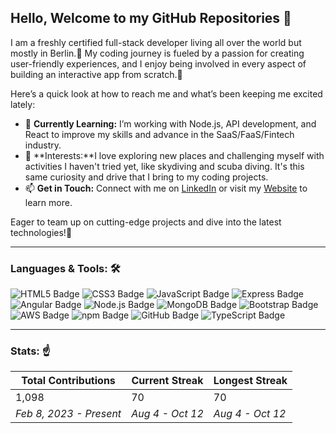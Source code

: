 <!--

- 🔭 I’m currently working on ...
- 🌱 I’m currently learning ...
- 👯 I’m looking to collaborate on ...
- 🤔 I’m looking for help with ...
- 💬 Ask me about ...
- 📫 How to reach me: ...
- 😄 Pronouns: ...
- ⚡ Fun fact: ...
-->

## Hello, Welcome to my GitHub Repositories 👋



I am a freshly certified full-stack developer living all over the world but mostly in Berlin.💚
My coding journey is fueled by a passion for creating user-friendly experiences, and I enjoy being involved in every aspect of building an interactive app from scratch.🔅

Here’s a quick look at how to reach me and what’s been keeping me excited lately:

- 🌱 **Currently Learning:** I’m working with Node.js, API development, and React to improve my skills and advance in the SaaS/FaaS/Fintech industry.
- 🎵 **Interests:**I love exploring new places and challenging myself with activities I haven't tried yet, like skydiving and scuba diving. It's this same curiosity and drive that I bring to my coding projects.
- 📫 **Get in Touch:** Connect with me on [LinkedIn](https://www.linkedin.com/in/alina-leinweber/) or visit my [Website](https://alinalein.github.io/portfolio_beta/) to learn more.

Eager to team up on cutting-edge projects and dive into the latest technologies!👯

---

### Languages & Tools: 🛠️

<p>
  <img src="https://img.shields.io/badge/HTML5-orange?logo=html5&logoColor=white" alt="HTML5 Badge" />
  <img src="https://img.shields.io/badge/CSS3-blue?logo=css3&logoColor=white" alt="CSS3 Badge" />
  <img src="https://img.shields.io/badge/JavaScript-yellow?logo=javascript&logoColor=white" alt="JavaScript Badge" />
  <img src="https://img.shields.io/badge/Express.js-gray?logo=express&logoColor=white" alt="Express Badge" />
  <img src="https://img.shields.io/badge/Angular-red?logo=angular&logoColor=white" alt="Angular Badge" />
  <img src="https://img.shields.io/badge/Node.js-green?logo=node.js&logoColor=white" alt="Node.js Badge" />
  <img src="https://img.shields.io/badge/MongoDB-brightgreen?logo=mongodb&logoColor=white" alt="MongoDB Badge" />
  <img src="https://img.shields.io/badge/Bootstrap-purple?logo=bootstrap&logoColor=white" alt="Bootstrap Badge" />
  <img src="https://img.shields.io/badge/AWS-orange?logo=amazonaws&logoColor=white" alt="AWS Badge" />
  <img src="https://img.shields.io/badge/npm-red?logo=npm&logoColor=white" alt="npm Badge" />
  <img src="https://img.shields.io/badge/GitHub-black?logo=github&logoColor=white" alt="GitHub Badge" />
<img src="https://img.shields.io/badge/TypeScript-blue?logo=typescript&logoColor=white" alt="TypeScript Badge" />
</p>

---

### Stats: ☝️

| Total Contributions | Current Streak | Longest Streak |
|---------------------|----------------|----------------|
| 1,098               | 70             | 70             |
| _Feb 8, 2023 - Present_ | _Aug 4 - Oct 12_ | _Aug 4 - Oct 12_ |
